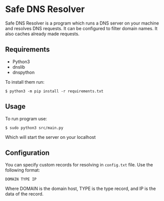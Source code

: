 # Safe DNS Resolver

Safe DNS Resolver is a program which runs a DNS server on your machine and resolves DNS requests.
It can be configured to filter domain names. It also caches already made requests.

## Requirements
 - Python3
 - dnslib
 - dnspython

To install them run:
```
$ python3 -m pip install -r requirements.txt
```

## Usage
To run program use:
```
$ sudo python3 src/main.py
```

Which will start the server on your localhost

## Configuration
You can specify custom records for resolving in `config.txt` file.
Use the following format:
```
DOMAIN TYPE IP
```
Where DOMAIN is the domain host, TYPE is the type record, and IP is the data of the record.